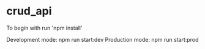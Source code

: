 # crud_api

To begin with run 'npm install'

Development mode: npm run start:dev
Production mode: npm run start:prod
